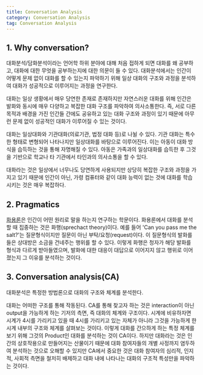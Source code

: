 ```yaml
---
title: Conversation Analysis
category: Conversation Analysis
tag: Conversation Analysis
---
```


## 1. Why conversation?

대화분석/담화분석이라는 언어학 하위 분야에 대해 처음 접하게 되면 대화를 왜 공부하고, 대화에 대한 무엇을 공부하는지에 대한 의문이 들 수 있다. 대화분석에서는 인간이 어떻게 문제 없이 대화를 할 수 있는지 파악하기 위해 일상 대화의 구조와 과정을 분석하여 대화가 성공적으로 이루어지는 과정을 연구한다.

대화는 일상 생황에서 매우 당연한 존재로 존재하지만 자연스러운 대화를 위해 인간은 발화와 동시에 매우 다양하고 복잡한 대화 구조를 파악하여 의사소통한다. 즉, 서로 다른 목적과 배경을 가진 인간들 간에도 공유하고 있는 대화 구조와 과정이 있기 때문에 아무런 문제 없이 성공적인 대화가 이루어질 수 있는 것이다.

대화는 일상대화와 기관대화(의료기관, 법정 대화 등)로 나뉠 수 있다. 기관 대화는 특수한 형태로 변형되어 나타나지만 일상대화를 바탕으로 이루어진다. 이는 아동이 대화 방식을 습득하는 것을 통해 자명해질 수 있다. 아동은 가족과의 일상대화를 습득한 후 그것을 기반으로 학교나 타 기관에서 타인과의 의사소통을 할 수 있다.

대화라는 것은 일상에서 너무나도 당연하게 사용되지만 상당히 복잡한 구조와 과정을 가지고 있기 때문에 인간이 아닌, 가령 컴퓨터와 같이 대화 능력이 없는 것에 대화를 학습시키는 것은 매우 복잡하다. 

## 2. Pragmatics

[화용론](https://finddme.github.io/linguistik(germanistik)/2020/12/13/Pragmatik/)은 인간이 어떤 원리로 말을 하는지 연구하는 학문이다. 화용론에서 대화를 분석할 때 집중하는 것은 화행(sprechact theory)이다. 예를 들어 'Can you pass me the salt?'는 질문형식이지만 질문이 아닌 부탁/요청(request)이다. 이 질문형식의 발화를 들은 상대방은 소금을 건네주는 행위를 할 수 있다. 이렇게 화행은 청자가 해당 발화를 형식과 다르게 받아들였으며, 발화에 대한 대응이 대답으로 이어지지 않고 행위로 이어졌는지 그 이유를 분석하는 것이다.

## 3. Conversation analysis(CA)

대화분석은 특정한 방법론으로 대화의 구조와 체계를 분석한다. 

대화는 어떠한 구조를 통해 작동된다. CA를 통해 찾고자 하는 것은 interaction이 아닌 output을 가능하게 하는 기저의 측면, 즉 대화의 체계와 구조이다. 시계에 비유하자면 시계가 4시를 가리키고 있을 때 4시를 가리키고 있는 자체가 아니라 그것을 가능하게 한 시계 내부의 구조와 체계를 살펴보는 것이다. 이렇게 대화를 간으하게 하는 특정 체계를 보기 위해 그것의 Product인 대화를 분석하는 것이 CA이다. 하지만 대화라는 것은 인간의 상호작용으로 만들어지는 산물이기 때문에 대화 참여자들의 개별 사정까지 염두하여 분석하는 것으로 오해할 수 있지만 CA에서 중요한 것은 대화 참여자의 심리적, 인지적, 사회적 측면을 철저히 배제하고 대화 내에 나타나는 대화의 구조적 특성만을 파악하는 것이다.




